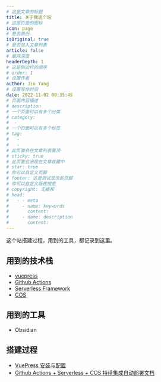 ```yaml
---
# 这是文章的标题
title: 关于我这个站
# 这是页面的图标
icon: page
# 是否原创
isOriginal: true
# 是否加入文章列表
article: false
# 展开深度
headerDepth: 1
# 这是侧边栏的顺序
# order: 1
# 设置作者
author: Jiu Yang
# 设置写作时间
date: 2022-11-02 00:35:45
# 页面内容描述
# description
# 一个页面可以有多个分类
# category:
#  - 
# 一个页面可以有多个标签
# tag:
#   - 
#   - 
# 此页面会在文章列表置顶
# sticky: true
# 此页面会出现在文章收藏中
# star: true
# 你可以自定义页脚
# footer: 这是测试显示的页脚
# 你可以自定义版权信息
# copyright: 无版权
# head:
#   - - meta
#     - name: keywords
#       content: 
#     - name: description
#       content: 
---
```


这个站搭建过程，用到的工具，都记录到这里。

## 用到的技术栈

-  [vuepress](./vuepress)
-  [Github Actions](./github-actions.md)
- [Serverless Framework](./github-actions)
- [COS](./github-actions)

## 用到的工具

- Obsidian

## 搭建过程

-  [VuePress 安装与配置](./vuepress.md)
-  [Github Actions + Serverless + COS 持续集成自动部署文档](./github-actions.md)